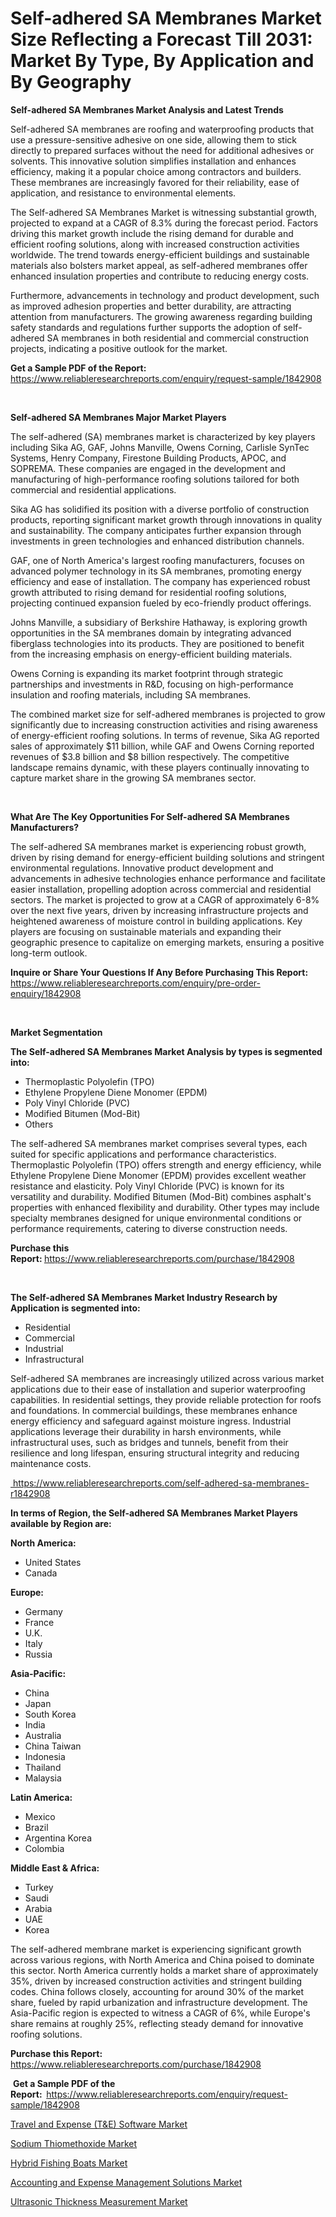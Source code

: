 <p><h1>Self-adhered SA Membranes Market Size Reflecting a Forecast Till 2031: Market By Type, By Application and By Geography</h1></p><p><strong>Self-adhered SA Membranes Market Analysis and Latest Trends</strong></p>
<p><p>Self-adhered SA membranes are roofing and waterproofing products that use a pressure-sensitive adhesive on one side, allowing them to stick directly to prepared surfaces without the need for additional adhesives or solvents. This innovative solution simplifies installation and enhances efficiency, making it a popular choice among contractors and builders. These membranes are increasingly favored for their reliability, ease of application, and resistance to environmental elements.</p><p>The Self-adhered SA Membranes Market is witnessing substantial growth, projected to expand at a CAGR of 8.3% during the forecast period. Factors driving this market growth include the rising demand for durable and efficient roofing solutions, along with increased construction activities worldwide. The trend towards energy-efficient buildings and sustainable materials also bolsters market appeal, as self-adhered membranes offer enhanced insulation properties and contribute to reducing energy costs.</p><p>Furthermore, advancements in technology and product development, such as improved adhesion properties and better durability, are attracting attention from manufacturers. The growing awareness regarding building safety standards and regulations further supports the adoption of self-adhered SA membranes in both residential and commercial construction projects, indicating a positive outlook for the market.</p></p>
<p><strong>Get a Sample PDF of the Report:&nbsp;</strong> <a href="https://www.reliableresearchreports.com/enquiry/request-sample/1842908?utm_campaign=38&utm_medium=2&utm_source=Github&utm_content=ia&utm_term=17102024&utm_id=self-adhered-sa-membranes">https://www.reliableresearchreports.com/enquiry/request-sample/1842908</a></p>
<p>&nbsp;</p>
<p><strong>Self-adhered SA Membranes Major Market Players</strong></p>
<p><p>The self-adhered (SA) membranes market is characterized by key players including Sika AG, GAF, Johns Manville, Owens Corning, Carlisle SynTec Systems, Henry Company, Firestone Building Products, APOC, and SOPREMA. These companies are engaged in the development and manufacturing of high-performance roofing solutions tailored for both commercial and residential applications.</p><p>Sika AG has solidified its position with a diverse portfolio of construction products, reporting significant market growth through innovations in quality and sustainability. The company anticipates further expansion through investments in green technologies and enhanced distribution channels.</p><p>GAF, one of North America's largest roofing manufacturers, focuses on advanced polymer technology in its SA membranes, promoting energy efficiency and ease of installation. The company has experienced robust growth attributed to rising demand for residential roofing solutions, projecting continued expansion fueled by eco-friendly product offerings.</p><p>Johns Manville, a subsidiary of Berkshire Hathaway, is exploring growth opportunities in the SA membranes domain by integrating advanced fiberglass technologies into its products. They are positioned to benefit from the increasing emphasis on energy-efficient building materials.</p><p>Owens Corning is expanding its market footprint through strategic partnerships and investments in R&D, focusing on high-performance insulation and roofing materials, including SA membranes.</p><p>The combined market size for self-adhered membranes is projected to grow significantly due to increasing construction activities and rising awareness of energy-efficient roofing solutions. In terms of revenue, Sika AG reported sales of approximately $11 billion, while GAF and Owens Corning reported revenues of $3.8 billion and $8 billion respectively. The competitive landscape remains dynamic, with these players continually innovating to capture market share in the growing SA membranes sector.</p></p>
<p>&nbsp;</p>
<p><strong>What Are The Key Opportunities For Self-adhered SA Membranes Manufacturers?</strong></p>
<p><p>The self-adhered SA membranes market is experiencing robust growth, driven by rising demand for energy-efficient building solutions and stringent environmental regulations. Innovative product development and advancements in adhesive technologies enhance performance and facilitate easier installation, propelling adoption across commercial and residential sectors. The market is projected to grow at a CAGR of approximately 6-8% over the next five years, driven by increasing infrastructure projects and heightened awareness of moisture control in building applications. Key players are focusing on sustainable materials and expanding their geographic presence to capitalize on emerging markets, ensuring a positive long-term outlook.</p></p>
<p><strong>Inquire or Share Your Questions If Any Before Purchasing This Report:</strong> <a href="https://www.reliableresearchreports.com/enquiry/pre-order-enquiry/1842908?utm_campaign=38&utm_medium=2&utm_source=Github&utm_content=ia&utm_term=17102024&utm_id=self-adhered-sa-membranes">https://www.reliableresearchreports.com/enquiry/pre-order-enquiry/1842908</a></p>
<p>&nbsp;</p>
<p><strong>Market Segmentation</strong></p>
<p><strong>The Self-adhered SA Membranes Market Analysis by types is segmented into:</strong></p>
<p><ul><li>Thermoplastic Polyolefin (TPO)</li><li>Ethylene Propylene Diene Monomer (EPDM)</li><li>Poly Vinyl Chloride (PVC)</li><li>Modified Bitumen (Mod-Bit)</li><li>Others</li></ul></p>
<p><p>The self-adhered SA membranes market comprises several types, each suited for specific applications and performance characteristics. Thermoplastic Polyolefin (TPO) offers strength and energy efficiency, while Ethylene Propylene Diene Monomer (EPDM) provides excellent weather resistance and elasticity. Poly Vinyl Chloride (PVC) is known for its versatility and durability. Modified Bitumen (Mod-Bit) combines asphalt's properties with enhanced flexibility and durability. Other types may include specialty membranes designed for unique environmental conditions or performance requirements, catering to diverse construction needs.</p></p>
<p><strong>Purchase this Report:&nbsp;</strong><a href="https://www.reliableresearchreports.com/purchase/1842908?utm_campaign=38&utm_medium=2&utm_source=Github&utm_content=ia&utm_term=17102024&utm_id=self-adhered-sa-membranes">https://www.reliableresearchreports.com/purchase/1842908</a></p>
<p>&nbsp;</p>
<p><strong>The Self-adhered SA Membranes Market Industry Research by Application is segmented into:</strong></p>
<p><ul><li>Residential</li><li>Commercial</li><li>Industrial</li><li>Infrastructural</li></ul></p>
<p><p>Self-adhered SA membranes are increasingly utilized across various market applications due to their ease of installation and superior waterproofing capabilities. In residential settings, they provide reliable protection for roofs and foundations. In commercial buildings, these membranes enhance energy efficiency and safeguard against moisture ingress. Industrial applications leverage their durability in harsh environments, while infrastructural uses, such as bridges and tunnels, benefit from their resilience and long lifespan, ensuring structural integrity and reducing maintenance costs.</p></p>
<p><a href="https://www.reliableresearchreports.com/self-adhered-sa-membranes-r1842908?utm_campaign=38&utm_medium=2&utm_source=Github&utm_content=ia&utm_term=17102024&utm_id=self-adhered-sa-membranes">&nbsp;https://www.reliableresearchreports.com/self-adhered-sa-membranes-r1842908</a></p>
<p><strong>In terms of Region, the Self-adhered SA Membranes Market Players available by Region are:</strong></p>
<p>
    <p> <strong> North America: </strong>
        <ul>
            <li>United States</li>
            <li>Canada</li>
        </ul>
        </p> 
    <p> <strong> Europe: </strong>
        <ul>
            <li>Germany</li>
            <li>France</li>
            <li>U.K.</li>
            <li>Italy</li>
            <li>Russia</li>
        </ul>
        </p> 
    <p> <strong> Asia-Pacific: </strong>
        <ul>
            <li>China</li>
            <li>Japan</li>
            <li>South Korea</li>
            <li>India</li>
            <li>Australia</li>
            <li>China Taiwan</li>
            <li>Indonesia</li>
            <li>Thailand</li>
            <li>Malaysia</li>
        </ul>
        </p> 
    <p> <strong> Latin America: </strong>
        <ul>
            <li>Mexico</li>
            <li>Brazil</li>
            <li>Argentina Korea</li>
            <li>Colombia</li>
        </ul>
        </p> 
    <p> <strong> Middle East & Africa: </strong>
        <ul>
            <li>Turkey</li>
            <li>Saudi</li>
            <li>Arabia</li>
            <li>UAE</li>
            <li>Korea</li>
        </ul>
    </p>
    </p>
<p><p>The self-adhered membrane market is experiencing significant growth across various regions, with North America and China poised to dominate this sector. North America currently holds a market share of approximately 35%, driven by increased construction activities and stringent building codes. China follows closely, accounting for around 30% of the market share, fueled by rapid urbanization and infrastructure development. The Asia-Pacific region is expected to witness a CAGR of 6%, while Europe's share remains at roughly 25%, reflecting steady demand for innovative roofing solutions.</p></p>
<p><strong>Purchase this Report: </strong><a href="https://www.reliableresearchreports.com/purchase/1842908?utm_campaign=38&utm_medium=2&utm_source=Github&utm_content=ia&utm_term=17102024&utm_id=self-adhered-sa-membranes">https://www.reliableresearchreports.com/purchase/1842908</a></p>
<p>&nbsp;<strong>Get a Sample PDF of the Report:&nbsp;&nbsp;</strong><a href="https://www.reliableresearchreports.com/enquiry/request-sample/1842908?utm_campaign=38&utm_medium=2&utm_source=Github&utm_content=ia&utm_term=17102024&utm_id=self-adhered-sa-membranes">https://www.reliableresearchreports.com/enquiry/request-sample/1842908</a></p>
<p><strong></strong></p>
<p><p><a href="https://github.com/mac1evjen/Market-Research-Report-List-1/blob/main/travel-and-expense-te-software-market.md?utm_campaign=38&utm_medium=2&utm_source=Github&utm_content=ia&utm_term=17102024&utm_id=self-adhered-sa-membranes">Travel and Expense (T&E) Software Market</a></p><p><a href="https://www.linkedin.com/pulse/sodium-thiomethoxide-market-shifts-strategic-analysis-2024-2031-ydmfc?utm_campaign=38&utm_medium=2&utm_source=Github&utm_content=ia&utm_term=17102024&utm_id=self-adhered-sa-membranes">Sodium Thiomethoxide Market</a></p><p><a href="https://issuu.com/reportprime-2/docs/hybrid-fishing-boats-market-size-20_9cd0825c80104e?utm_campaign=38&utm_medium=2&utm_source=Github&utm_content=ia&utm_term=17102024&utm_id=self-adhered-sa-membranes">Hybrid Fishing Boats Market</a></p><p><a href="https://github.com/delorasywf/Market-Research-Report-List-1/blob/main/accounting-and-expense-management-solutions-market.md?utm_campaign=38&utm_medium=2&utm_source=Github&utm_content=ia&utm_term=17102024&utm_id=self-adhered-sa-membranes">Accounting and Expense Management Solutions Market</a></p><p><a href="https://issuu.com/reportprime-2/docs/ultrasonic-thickness-measurement-ma_3d7b02f736566c?utm_campaign=38&utm_medium=2&utm_source=Github&utm_content=ia&utm_term=17102024&utm_id=self-adhered-sa-membranes">Ultrasonic Thickness Measurement Market</a></p></p>